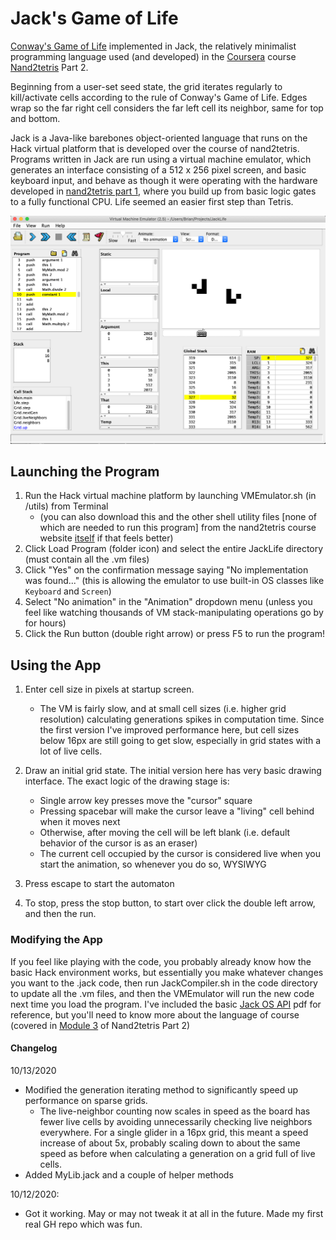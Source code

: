 # Jack's Game of Life

[Conway's Game of Life](https://en.wikipedia.org/wiki/Conway%27s_Game_of_Life) implemented in Jack, the relatively minimalist programming language used (and developed) in the [Coursera](https://www.coursera.org/learn/nand2tetris2) course [Nand2tetris](https://www.nand2tetris.org) Part 2. 

Beginning from a user-set seed state, the grid iterates regularly to kill/activate cells according to the rule of Conway's Game of Life. Edges wrap so the far right cell considers the far left cell its neighbor, same for top and bottom.

Jack is a Java-like barebones object-oriented language that runs on the Hack virtual platform that is developed over the course of nand2tetris. Programs written in Jack are run using a virtual machine emulator, which generates an interface consisting of a 512 x 256 pixel screen, and basic keyboard input, and behave as though it were operating with the hardware developed in [nand2tetris part 1](https://www.coursera.org/learn/build-a-computer), where you build up from basic logic gates to a fully functional CPU. Life seemed an easier first step than Tetris.

![](./images/VMScreenshot.png)

## Launching the Program

1. Run the Hack virtual machine platform by launching VMEmulator&#46;sh (in /utils) from Terminal 
   - (you can also download this and the other shell utility files [none of which are needed to run this program] from the nand2tetris course website [itself](https://www.nand2tetris.org/software) if that feels better)
2. Click Load Program (folder icon) and select the entire JackLife directory (must contain all the .vm files)
3. Click "Yes" on the confirmation message saying "No implementation was found..." (this is allowing the emulator to use built-in OS classes like `Keyboard` and `Screen`)
3. Select "No animation" in the "Animation" dropdown menu (unless you feel like watching thousands of VM stack-manipulating operations go by for hours)
4. Click the Run button (double right arrow) or press F5 to run the program!



## Using the App

1. Enter cell size in pixels at startup screen. 
   * The VM is fairly slow, and at small cell sizes (i.e. higher grid resolution) calculating generations spikes in computation time. Since the first version I've improved performance here, but cell sizes below 16px are still going to get slow, especially in grid states with a lot of live cells.
2. Draw an initial grid state. The initial version here has very basic drawing interface. The exact logic of the drawing stage is:

   * Single arrow key presses move the "cursor" square
   * Pressing spacebar will make the cursor leave a "living" cell behind when it moves next
   * Otherwise, after moving the cell will be left blank (i.e. default behavior of the cursor is as an eraser)
   * The current cell occupied by the cursor is considered live when you start the animation, so whenever you do so, WYSIWYG
3. Press escape to start the automaton
4. To stop, press the stop button, to start over click the double left arrow, and then the run.


### Modifying the App

If you feel like playing with the code, you probably already know how the basic Hack environment works, but essentially you make whatever changes you want to the .jack code, then run JackCompiler&#46;sh in the code directory to update all the .vm files, and then the VMEmulator will run the new code next time you load the program. I've included the basic [Jack OS API](./Jack_OS_API.pdf) pdf for reference, but you'll need to know more about the language of course (covered in [Module 3](https://www.coursera.org/learn/nand2tetris2/supplement/Akcna/module-overview-start-here) of Nand2tetris Part 2)


#### Changelog

10/13/2020
* Modified the generation iterating method to significantly speed up performance on sparse grids. 
   * The live-neighbor counting now scales in speed as the board has fewer live cells by avoiding unnecessarily checking live neighbors everywhere. For a single glider in a 16px grid, this meant a speed increase of about 5x, probably scaling down to about the same speed as before when calculating a generation on a grid full of live cells.
* Added MyLib.jack and a couple of helper methods 

10/12/2020:
* Got it working. May or may not tweak it at all in the future. Made my first real GH repo which was fun.

